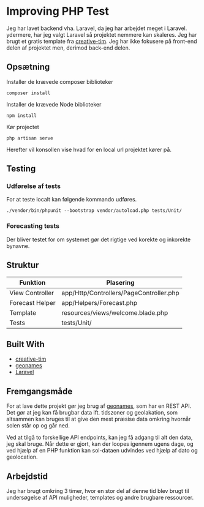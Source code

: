 # Improving PHP Test

Jeg har lavet backend vha. Laravel, da jeg har arbejdet meget i Laravel. ydermere, har jeg valgt Laravel så projektet nemmere kan skaleres. Jeg har brugt et gratis template fra [creative-tim](https://www.creative-tim.com). Jeg har ikke fokusere på front-end delen af projektet men, derimod back-end delen.

## Opsætning

Installer de krævede composer biblioteker

```composer install```

Installer de krævede Node biblioteker

```npm install```

Kør projectet

```php artisan serve```

Herefter vil konsollen vise hvad for en local url projektet kører på.

## Testing

### Udførelse af tests

For at teste localt kan følgende kommando udføres.

```
./vendor/bin/phpunit --bootstrap vendor/autoload.php tests/Unit/
```

### Forecasting tests

Der bliver testet for om systemet gør det rigtige ved korekte og inkorekte bynavne.


## Struktur

| Funktion | Plasering |
| ----------- | ----------- |
| View Controller | app/Http/Controllers/PageController.php |
| Forecast Helper | app/Helpers/Forecast.php |
| Template | resources/views/welcome.blade.php |
| Tests | tests/Unit/ |

## Built With

* [creative-tim](https://www.creative-tim.com)
* [geonames](http://www.geonames.org)
* [Laravel](https://laravel.com/)

## Fremgangsmåde

For at lave dette projekt gør jeg brug af [geonames](http://www.geonames.org), som har en REST API. Det gør at jeg kan få brugbar data ift. tidszoner og geolakation, som altsammen kan bruges til at give den mest præsise data omkring hvornår solen står op og går ned.

Ved at tilgå to forskellige API endpoints, kan jeg få adgang til alt den data, jeg skal bruge. Når dette er gjort, kan der loopes igennem ugens dage, og ved hjælp af en PHP funktion kan sol-dataen udvindes ved hjælp af dato og geolocation.

## Arbejdstid

Jeg har brugt omkring 3 timer, hvor en stor del af denne tid blev brugt til undersøgelse af API muligheder, templates og andre brugbare ressourcer.
